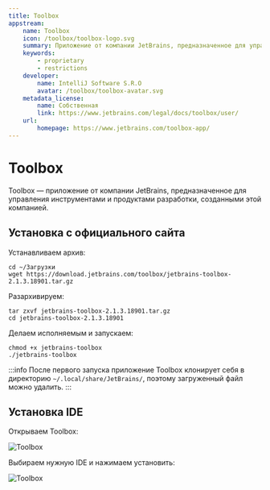 ```yaml
---
title: Toolbox
appstream:
    name: Toolbox
    icon: /toolbox/toolbox-logo.svg
    summary: Приложение от компании JetBrains, предназначенное для управления инструментами и продуктами разработки, созданными этой компанией.
    keywords:
        - proprietary
        - restrictions
    developer:
        name: IntelliJ Software S.R.O
        avatar: /toolbox/toolbox-avatar.svg
    metadata_license:
        name: Собственная
        link: https://www.jetbrains.com/legal/docs/toolbox/user/
    url:
        homepage: https://www.jetbrains.com/toolbox-app/
---
```




# Toolbox

Toolbox — приложение от компании JetBrains, предназначенное для управления инструментами и продуктами разработки, созданными этой компанией.

## Установка с официального сайта

Устанавливаем архив:

```shell
cd ~/Загрузки
wget https://download.jetbrains.com/toolbox/jetbrains-toolbox-2.1.3.18901.tar.gz
```

Разархивируем:

```shell
tar zxvf jetbrains-toolbox-2.1.3.18901.tar.gz
cd jetbrains-toolbox-2.1.3.18901
```

Делаем исполняемым и запускаем:

```shell
chmod +x jetbrains-toolbox
./jetbrains-toolbox
```

:::info
После первого запуска приложение Toolbox клонирует себя в директорию `~/.local/share/JetBrains/`, поэтому загруженный файл можно удалить.
:::

## Установка IDE

Открываем Toolbox:

![Toolbox](/toolbox/toolbox_1.png)

Выбираем нужную IDE и нажимаем установить:

![Toolbox](/toolbox/toolbox_2.png)
